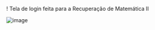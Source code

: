 ! Tela de login feita para a Recuperação de Matemática II


![image](https://github.com/user-attachments/assets/1e522060-0bd4-4678-af8d-d186eb42683d)
